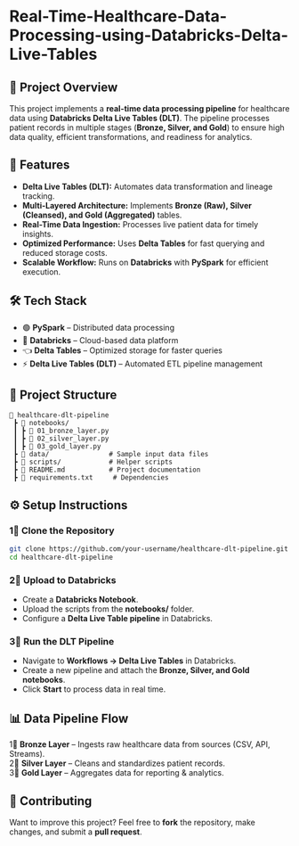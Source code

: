# Real-Time-Healthcare-Data-Processing-using-Databricks-Delta-Live-Tables
 
## **📝 Project Overview**  
This project implements a **real-time data processing pipeline** for healthcare data using **Databricks Delta Live Tables (DLT)**. The pipeline processes patient records in multiple stages (**Bronze, Silver, and Gold**) to ensure high data quality, efficient transformations, and readiness for analytics.  

## **🚀 Features**  
- **Delta Live Tables (DLT):** Automates data transformation and lineage tracking.  
- **Multi-Layered Architecture:** Implements **Bronze (Raw), Silver (Cleansed), and Gold (Aggregated)** tables.  
- **Real-Time Data Ingestion:** Processes live patient data for timely insights.  
- **Optimized Performance:** Uses **Delta Tables** for fast querying and reduced storage costs.  
- **Scalable Workflow:** Runs on **Databricks** with **PySpark** for efficient execution.  

## **🛠️ Tech Stack**  
- 🟢 **PySpark** – Distributed data processing  
- 🔣 **Databricks** – Cloud-based data platform  
- 👈 **Delta Tables** – Optimized storage for faster queries  
- ⚡ **Delta Live Tables (DLT)** – Automated ETL pipeline management  

## **📂 Project Structure**  
```
💃 healthcare-dlt-pipeline
 ┣ 💃 notebooks/
 ┃ ┣ 💃 01_bronze_layer.py
 ┃ ┣ 💃 02_silver_layer.py
 ┃ ┣ 💃 03_gold_layer.py
 ┣ 💃 data/               # Sample input data files
 ┣ 💃 scripts/            # Helper scripts
 ┣ 💃 README.md           # Project documentation
 ┣ 💃 requirements.txt     # Dependencies
```

## **⚙️ Setup Instructions**  

### **1⃣ Clone the Repository**  
```bash
git clone https://github.com/your-username/healthcare-dlt-pipeline.git
cd healthcare-dlt-pipeline
```

### **2⃣ Upload to Databricks**  
- Create a **Databricks Notebook**.  
- Upload the scripts from the **notebooks/** folder.  
- Configure a **Delta Live Table pipeline** in Databricks.  

### **3⃣ Run the DLT Pipeline**  
- Navigate to **Workflows → Delta Live Tables** in Databricks.  
- Create a new pipeline and attach the **Bronze, Silver, and Gold notebooks**.  
- Click **Start** to process data in real time.  

## **📊 Data Pipeline Flow**  
1⃣ **Bronze Layer** – Ingests raw healthcare data from sources (CSV, API, Streams).  
2⃣ **Silver Layer** – Cleans and standardizes patient records.  
3⃣ **Gold Layer** – Aggregates data for reporting & analytics.  

## **🤝 Contributing**  
Want to improve this project? Feel free to **fork** the repository, make changes, and submit a **pull request**.  
